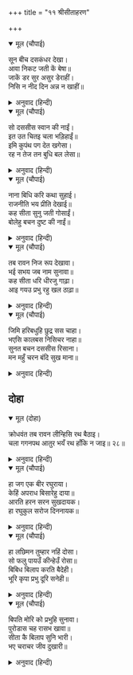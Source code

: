 +++
title = "११ श्रीसीताहरण"

+++


<details open><summary>मूल (चौपाई)</summary>

सून बीच दसकंधर देखा।  
आवा निकट जती कें बेषा॥  
जाकें डर सुर असुर डेराहीं।  
निसि न नीद दिन अन्न न खाहीं॥
</details>

<details><summary>अनुवाद (हिन्दी)</summary>

जवळ कुणी नाही, अशी संधी बघून रावण संन्यासी वेषात सीतेजवळ आला. ज्याच्या भीतीमुळे देव आणि दैत्य इतके घाबरत की, त्यांना रात्री झोप येत नसे आणि दिवसा पोटभर जेवणही जात नसे.॥ ४॥
</details>

<details open><summary>मूल (चौपाई)</summary>

सो दससीस स्वान की नाईं।  
इत उत चितइ चला भड़िहाईं॥  
इमि कुपंथ पग देत खगेसा।  
रह न तेज तन बुधि बल लेसा॥
</details>

<details><summary>अनुवाद (हिन्दी)</summary>

तोच रावण कुत्र्याप्रमाणे इकडे-तिकडे पहात चोरी करण्यास निघाला. काकभुशुंडी म्हणतात, ‘हे गरुडा, अशाप्रकारे कुमार्गावर पाऊल ठेवताच शरीरामध्ये तेज, बुद्धी व बळ यांचा लेशही उरत नाही.’॥ ५॥
</details>

<details open><summary>मूल (चौपाई)</summary>

नाना बिधि करि कथा सुहाई।  
राजनीति भय प्रीति देखाई॥  
कह सीता सुनु जती गोसाईं।  
बोलेहु बचन दुष्ट की नाईं॥
</details>

<details><summary>अनुवाद (हिन्दी)</summary>

रावणाने अनेक प्रकारच्या छान गोष्टी रचून सीतेला राजनीती, भय आणि प्रेम दाखविले. सीता म्हणाली, ‘हे संन्याश्या! तू तर दुष्टासारखे बोललास.’॥ ६॥
</details>

<details open><summary>मूल (चौपाई)</summary>

तब रावन निज रूप देखावा।  
भई सभय जब नाम सुनावा॥  
कह सीता धरि धीरजु गाढ़ा।  
आइ गयउ प्रभु रहु खल ठाढ़ा॥
</details>

<details><summary>अनुवाद (हिन्दी)</summary>

तेव्हा रावणाने आपले खरे रूप दाखविले आणि जेव्हा आपले नाव सांगितले, तेव्हा सीता भयभीत झाली. तिने मोठॺा धीराने म्हटले, ‘अरे दुष्टा, थांब तर खरा! प्रभू आले.’॥ ७॥
</details>

<details open><summary>मूल (चौपाई)</summary>

जिमि हरिबधुहि छुद्र सस चाहा।  
भएसि कालबस निसिचर नाहा॥  
सुनत बचन दससीस रिसाना।  
मन महुँ चरन बंदि सुख माना॥
</details>

<details><summary>अनुवाद (हिन्दी)</summary>

ज्याप्रमाणे सिंहिणीची अभिलाषा तुच्छ सशाला वाटते, त्याचप्रमाणे अरे राक्षसराज, तू माझी इच्छा धरल्याने काळाला वश झाला आहेस.’ हे ऐकून रावणाला राग आला, परंतु मनात त्याने सीतेच्या चरणांना वंदन करून आनंद मानला.॥ ८॥
</details>

## दोहा


<details open><summary>मूल (दोहा)</summary>

क्रोधवंत तब रावन लीन्हिसि रथ बैठाइ।  
चला गगनपथ आतुर भयँ रथ हाँकि न जाइ॥ २८॥
</details>

<details><summary>अनुवाद (हिन्दी)</summary>

नंतर रागारागाने रावणाने सीतेला रथात बसविले आणि तो मोठॺा लगबगीने आकाशमार्गाने निघाला. परंतु भीतीमुळे त्याला रथ हाकता येत नव्हता.॥ २८॥
</details>

<details open><summary>मूल (चौपाई)</summary>

हा जग एक बीर रघुराया।  
केहिं अपराध बिसारेहु दाया॥  
आरति हरन सरन सुखदायक।  
हा रघुकुल सरोज दिननायक॥
</details>

<details><summary>अनुवाद (हिन्दी)</summary>

सीता विलाप करू लागली की, ‘हे जगातील अद्वितीय वीर रघुनाथ, कोणत्या अपराधासाठी तुम्ही माझ्यावरील दया विसरलात. हे दुःखांचे हरण करणारे, हे शरणागताला सुख देणारे, हे रघुकुलरूपी कमळाचे सूर्य,॥ १॥
</details>

<details open><summary>मूल (चौपाई)</summary>

हा लछिमन तुम्हार नहिं दोसा।  
सो फलु पायउँ कीन्हेउँ रोसा॥  
बिबिध बिलाप करति बैदेही।  
भूरि कृपा प्रभु दूरि सनेही॥
</details>

<details><summary>अनुवाद (हिन्दी)</summary>

हे लक्ष्मणा, तुझा दोष नाही. मी तुझ्यावर रागावले, त्याचे फळ मला मिळाले.’ जानकी अनेक प्रकारे विलाप करीत होती की, ‘अरेरे, प्रभूंची कृपा फार मोठी आहे, परंतु ते प्रेमळ प्रभू फार दूर राहिले.॥ २॥
</details>

<details open><summary>मूल (चौपाई)</summary>

बिपति मोरि को प्रभुहि सुनावा।  
पुरोडास चह रासभ खावा॥  
सीता कै बिलाप सुनि भारी।  
भए चराचर जीव दुखारी॥
</details>

<details><summary>अनुवाद (हिन्दी)</summary>

प्रभूंना माझी ही विपत्ती कोण सांगणार? यज्ञातील पुरोडाश गाढव खाऊ पहात आहे.’ सीतेचा विलाप ऐकून चराचर जीव दुःखी झाले.॥ ३॥
</details>
